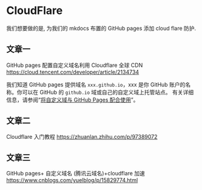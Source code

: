 # CloudFlare

我们想要做的是, 为我们的 mkdocs 布置的 GitHub pages 添加 cloud flare 防护.

## 文章一

GitHub pages 配置自定义域名利用 Cloudflare 全球 CDN <https://cloud.tencent.com/developer/article/2134734>

我们知道 GitHub pages 提供域名 `xxx.github.io`，xxx 是你 GitHub 账户的名称。你可以在 GitHub 的 `github.io` 域或自己的自定义域上托管站点。 有关详细信息，请参阅“[将自定义域与 GitHub Pages 配合使用](https://docs.github.com/cn/articles/using-a-custom-domain-with-github-pages)”。

## 文章二

Cloudflare 入门教程 <https://zhuanlan.zhihu.com/p/97389072>

## 文章三

GitHub pages+ 自定义域名 (腾讯云域名)+cloudflare 加速 <https://www.cnblogs.com/yuelblog/p/15829774.html>
